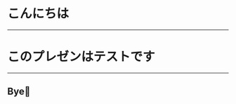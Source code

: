 <!-- classes: title -->

# こんにちは

<!-- block-start: grid -->
<!-- account: twitter, your-account-name -->
<!-- block-end -->

---
# このプレゼンはテストです

---

<!-- section-title: Bye👋 -->

## Bye👋
